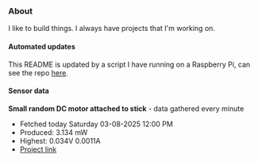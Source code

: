 ### About
I like to build things. I always have projects that I'm working on.

#### Automated updates
This README is updated by a script I have running on a Raspberry Pi, can see the repo [here](https://github.com/jdc-cunningham/raspi-git-repo-updater).

#### Sensor data


**Small random DC motor attached to stick** - data gathered every minute
- Fetched today Saturday 03-08-2025 12:00 PM
- Produced: 3.134 mW
- Highest: 0.034V 0.0011A
- [Project link](https://github.com/jdc-cunningham/turbine-raspi)